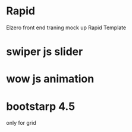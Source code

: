 # Rapid

Elzero front end traning mock up Rapid Template

## 

# swiper js slider

# wow js animation

# bootstarp 4.5 
only for grid 
